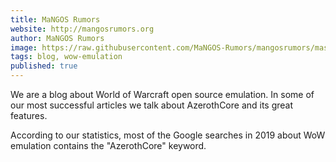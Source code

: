 ```yaml
---
title: MaNGOS Rumors
website: http://mangosrumors.org
author: MaNGOS Rumors
image: https://raw.githubusercontent.com/MaNGOS-Rumors/mangosrumors/master/mangos-rumors.png
tags: blog, wow-emulation
published: true
---
```


We are a blog about World of Warcraft open source emulation. In some of our most successful articles we talk about AzerothCore and its great features.

According to our statistics, most of the Google searches in 2019 about WoW emulation contains the "AzerothCore" keyword.
